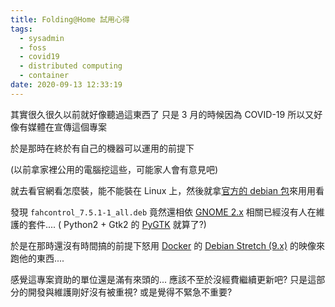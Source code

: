 ```yaml
---
title: Folding@Home 試用心得
tags:
  - sysadmin
  - foss
  - covid19
  - distributed computing
  - container
date: 2020-09-13 12:33:19
---
```


其實很久很久以前就好像聽過這東西了
只是 3 月的時候因為 COVID-19 所以又好像有媒體在宣傳這個專案

於是那時在終於有自己的機器可以運用的前提下
<!--more-->
(以前拿家裡公用的電腦挖這些，可能家人會有意見吧)

就去看官網看怎麼裝，能不能裝在 Linux 上，然後就拿[官方的 debian 包](https://foldingathome.org/alternative-downloads/)來用用看

發現 `fahcontrol_7.5.1-1_all.deb` 竟然還相依 [GNOME 2.x](https://en.wikipedia.org/wiki/GNOME#GNOME_2) 相關已經沒有人在維護的套件.... ( Python2 + Gtk2 的 [PyGTK](https://en.wikipedia.org/wiki/PyGTK) 就算了?)

於是在那時還沒有時間搞的前提下怒用 [Docker](https://www.docker.com) 的 [Debian Stretch (9.x)](https://wiki.debian.org/DebianStretch) 的映像來跑他的東西....

感覺這專案資助的單位還是滿有來頭的... 應該不至於沒經費繼續更新吧? 只是這部分的開發與維護剛好沒有被重視? 或是覺得不緊急不重要?
